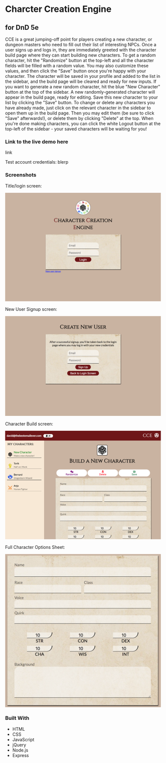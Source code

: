 # Charcter Creation Engine
## for DnD 5e

CCE is a great jumping-off point for players creating a new character, or dungeon masters who need to fill out their list of interesting NPCs. Once a user signs up and logs in, they are immediately greeted with the character build page where they can start building new characters. To get a random character, hit the "Randomize" button at the top-left and all the character fields will be filled with a random value. You may also customize these values, and then click the "Save" button once you're happy with your character. The character will be saved in your profile and added to the list in the sidebar, and the build page will be cleared and ready for new inputs. If you want to generate a new random character, hit the blue "New Character" button at the top of the sidebar. A new randomly-generated character will appear in the build page, ready for editing. Save this new character to your list by clicking the "Save" button. To change or delete any characters you have already made, just click on the relevant character in the sidebar to open them up in the build page. Then you may edit them (be sure to click "Save" afterwards!), or delete them by clicking "Delete" at the top. When you're done making characters, you can click the white Logout button at the top-left of the sidebar - your saved characters will be waiting for you!

### Link to the live demo here

link

Test account credentials: 
blerp

### Screenshots

Title/login screen:

![Login page](public/img/screenshots/Login.png)

New User Signup screen:

![Signup page](public/img/screenshots/Signup.png)

Character Build screen:

![Character Build page](public/img/screenshots/Build.png)

Full Character Options Sheet:

![Character Sheet](public/img/screenshots/Sheet.png)

### Built With

- HTML
- CSS
- JavaScript
- jQuery
- Node.js
- Express